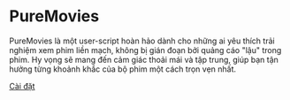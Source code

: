 # PureMovies
PureMovies là một user-script hoàn hảo dành cho những ai yêu thích trải nghiệm xem phim liền mạch, không bị gián đoạn bởi quảng cáo "lậu" trong phim. Hy vọng sẽ mang đến cảm giác thoải mái và tập trung, giúp bạn tận hưởng từng khoảnh khắc của bộ phim một cách trọn vẹn nhất.

[Cài đặt](https://github.com/Hth4nh/PureMovies/raw/refs/heads/main/PureMovies.user.js)
